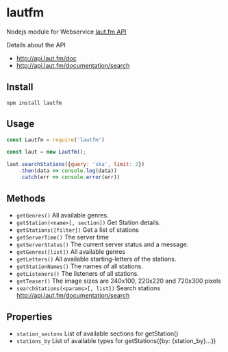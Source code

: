 # lautfm

Nodejs module for Webservice [laut.fm API](http://api.laut.fm)

Details about the API

* <http://api.laut.fm/doc>
* <http://api.laut.fm/documentation/search>

## Install

```
npm install lautfm
```

## Usage

```javascript
const Lautfm = require('lautfm')

const laut = new Lautfm();

laut.searchStations({query: 'ska', limit: 2})
    .then(data => console.log(data))
    .catch(err => console.error(err))
```

## Methods

* `getGenres()` All available genres. 
* `getStation(<name>[, section])` Get Station details.
* `getStations([filter])` Get a list of stations
* `getServerTime()` The server time
* `getServerStatus()` The current server status and a message.
* `getGenres([list])` All available genres
* `getLetters()` All available starting-letters of the stations.
* `getStationNames()` The names of all stations.
* `getListeners()` The listeners of all stations.
* `getTeaser()` The image sizes are 240x100, 220x220 and 720x300 pixels
* `searchStations(<params>[, list])` Search stations <http://api.laut.fm/documentation/search>

## Properties
* `station_sectons` List of available sections for getStation()
* `stations_by` List of available types for getStations({by: {station_by}...})
